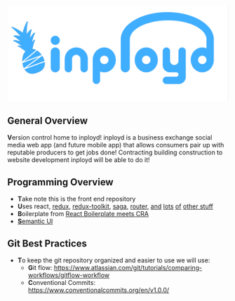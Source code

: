 ![codename: crabapple-conglomerate](public/black_inployd.png)
## General Overview
**V**ersion control home to inployd! inployd is a business exchange social 
media web app (and future mobile app) that allows consumers pair
up with reputable producers to get jobs done! Contracting building
construction to website development inployd will be able to do it!

## Programming Overview
 - **T**ake note this is the front end repository
 - **U**ses react, [redux](https://redux.js.org/), 
   [redux-toolkit](https://redux-toolkit.js.org/), 
   [saga](https://github.com/redux-saga/redux-saga), 
   [router](https://reactrouter.com/), 
   [and](https://github.com/supasate/connected-react-router) 
   [lots](https://github.com/react-boilerplate/redux-injectors)
   [of](https://github.com/react-boilerplate/redux-injectors)
   [other stuff](https://github.com/staylor/react-helmet-async)
 - **B**oilerplate from 
   [React Boilerplate meets CRA](https://github.com/react-boilerplate/react-boilerplate-cra-template)
 - [**S**emantic UI](https://react.semantic-ui.com/)
 
## Git Best Practices
 - **T**o keep the git repository organized and easier to use we will use:
   - **G**it flow: https://www.atlassian.com/git/tutorials/comparing-workflows/gitflow-workflow
   - **C**onventional Commits: https://www.conventionalcommits.org/en/v1.0.0/

